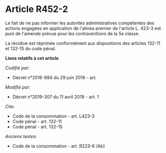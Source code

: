 # Article R452-2

Le fait de ne pas informer les autorités administratives compétentes des actions engagées en application de l'alinéa premier
de l'article L. 423-3 est puni de l'amende prévue pour les contraventions de la 5e classe.

La récidive est réprimée conformément aux dispositions des articles 132-11 et 132-15 du code pénal.

**Liens relatifs à cet article**

_Codifié par_:

  - Décret n°2016-884 du 29 juin 2016 - art.

_Modifié par_:

  - Décret n°2019-307 du 11 avril 2019 - art. 1

_Cite_:

  - Code de la consommation - art. L423-3
  - Code pénal - art. 132-11
  - Code pénal - art. 132-15

_Anciens textes_:

  - Code de la consommation - art. R223-6 (Ab)
